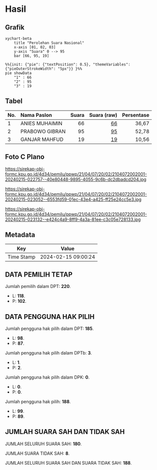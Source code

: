 # Hasil

## Grafik

```mermaid
xychart-beta
    title "Perolehan Suara Nasional"
    x-axis [01, 02, 03]
    y-axis "Suara" 0 --> 95
    bar [66, 95, 19]
```

```mermaid
%%{init: {"pie": {"textPosition": 0.5}, "themeVariables": {"pieOuterStrokeWidth": "5px"}} }%%
pie showData
    "1" : 66
    "2" : 95
    "3" : 19
```

## Tabel

| No. | Nama Paslon    | Suara | Suara (raw) | Persentase |
|:--- |:-------------- | -----:| -----------:| ----------:|
| 1   | ANIES MUHAIMIN | 66    | [66][p-1]   | 36,67      |
| 2   | PRABOWO GIBRAN | 95    | [95][p-2]   | 52,78      |
| 3   | GANJAR MAHFUD  | 19    | [19][p-3]   | 10,56      |


[p-1]: https://github.com/gigit-pemilu/pemilu-2024/blob/main/pilpres/hitung-suara/sub/21-kepulauan-riau/sub/04-lingga/sub/07-lingga-timur/sub/2002-keton/sub/001-tps/sub/paslon-1.txt
[p-2]: https://github.com/gigit-pemilu/pemilu-2024/blob/main/pilpres/hitung-suara/sub/21-kepulauan-riau/sub/04-lingga/sub/07-lingga-timur/sub/2002-keton/sub/001-tps/sub/paslon-2.txt
[p-3]: https://github.com/gigit-pemilu/pemilu-2024/blob/main/pilpres/hitung-suara/sub/21-kepulauan-riau/sub/04-lingga/sub/07-lingga-timur/sub/2002-keton/sub/001-tps/sub/paslon-3.txt

## Foto C Plano

https://sirekap-obj-formc.kpu.go.id/4d34/pemilu/ppwp/21/04/07/20/02/2104072002001-20240215-022757--40e80448-9895-4055-9c6b-dc2dbadcd204.jpg

https://sirekap-obj-formc.kpu.go.id/4d34/pemilu/ppwp/21/04/07/20/02/2104072002001-20240215-023052--6553fd59-01ec-43e4-a425-ff25e24cc5e3.jpg

https://sirekap-obj-formc.kpu.go.id/4d34/pemilu/ppwp/21/04/07/20/02/2104072002001-20240215-023132--e424c4a9-8ff9-4a3a-81ee-c3c05e728133.jpg


## Metadata

| Key        | Value               |
| ---------- | ------------------- |
| Time Stamp | 2024-02-15 09:00:24 |


## DATA PEMILIH TETAP

Jumlah pemilih dalam DPT: **220**.
 * L: **118**.
 * P: **102**.

## DATA PENGGUNA HAK PILIH

Jumlah pengguna hak pilih dalam DPT: **185**.
 * L: **98**.
 * P: **87**.

Jumlah pengguna hak pilih dalam DPTb: **3**.
 * L: **1**.
 * P: **2**.

Jumlah pengguna hak pilih dalam DPK: **0**.
 * L: **0**.
 * P: **0**.

Jumlah pengguna hak pilih: **188**.
 * L: **99**.
 * P: **89**.

## JUMLAH SUARA SAH DAN TIDAK SAH

JUMLAH SELURUH SUARA SAH: **180**.

JUMLAH SUARA TIDAK SAH: **8**.

JUMLAH SELURUH SUARA SAH DAN SUARA TIDAK SAH: **188**.


